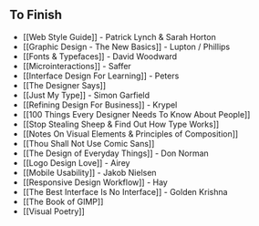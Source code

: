 ## To Finish

* [[Web Style Guide]] - Patrick Lynch & Sarah Horton
* [[Graphic Design - The New Basics]] - Lupton / Phillips
* [[Fonts & Typefaces]] - David Woodward
* [[Microinteractions]] - Saffer
* [[Interface Design For Learning]] - Peters
* [[The Designer Says]]
* [[Just My Type]] - Simon Garfield
* [[Refining Design For Business]] - Krypel
* [[100 Things Every Designer Needs To Know About People]]
* [[Stop Stealing Sheep & Find Out How Type Works]]
* [[Notes On Visual Elements & Principles of Composition]]
* [[Thou Shall Not Use Comic Sans]]
* [[The Design of Everyday Things]] - Don Norman
* [[Logo Design Love]] - Airey
* [[Mobile Usability]] - Jakob Nielsen
* [[Responsive Design Workflow]] - Hay
* [[The Best Interface Is No Interface]] - Golden Krishna
* [[The Book of GIMP]]
* [[Visual Poetry]]
